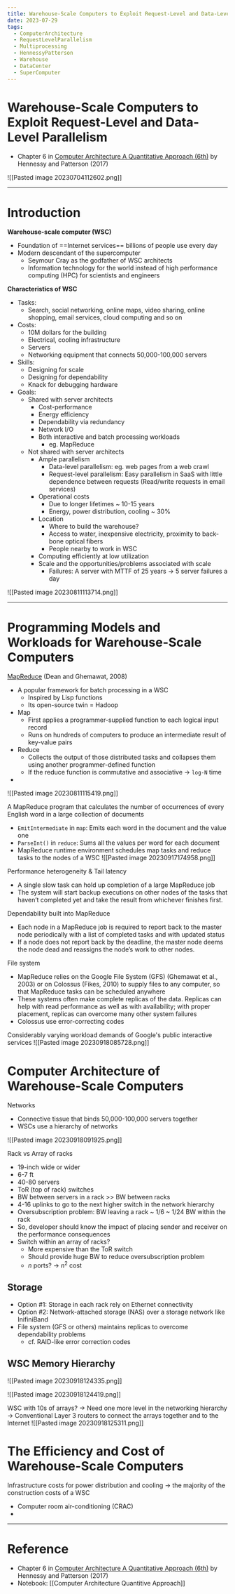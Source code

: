 ```yaml
---
title: Warehouse-Scale Computers to Exploit Request-Level and Data-Level Parallelism
date: 2023-07-29
tags:
  - ComputerArchitecture
  - RequestLevelParallelism
  - Multiprocessing
  - HennessyPatterson
  - Warehouse
  - DataCenter
  - SuperComputer
---
```


# Warehouse-Scale Computers to Exploit Request-Level and Data-Level Parallelism

- Chapter 6 in [Computer Architecture A Quantitative Approach (6th)](https://www.elsevier.com/books/computer-architecture/hennessy/978-0-12-811905-1) by Hennessy and Patterson (2017)

![[Pasted image 20230704112602.png]]

---

# Introduction

**Warehouse-scale computer (WSC)**
- Foundation of ==Internet services== billions of people use every day
- Modern descendant of the supercomputer
	- Seymour Cray as the godfather of WSC architects
	- Information technology for the world instead of high performance computing (HPC) for scientists and engineers

**Characteristics of WSC**
- Tasks: 
	- Search, social networking, online maps, video sharing, online shopping, email services, cloud computing and so on
- Costs:
	- 10M dollars for the building
	- Electrical, cooling infrastructure
	- Servers
	- Networking equipment that connects 50,000-100,000 servers
- Skills:
	- Designing for scale
	- Designing for dependability
	- Knack for debugging hardware
- Goals:
	- Shared with server architects
		- Cost-performance
		- Energy efficiency
		- Dependability via redundancy
		- Network I/O
		- Both interactive and batch processing workloads
			- eg. MapReduce
	- Not shared with server architects
		- Ample parallelism
			- Data-level parallelism: eg. web pages from a web crawl
			- Request-level parallelism: Easy parallelism in SaaS with little dependence between  requests (Read/write requests in email services)
		- Operational costs 
			- Due to longer lifetimes ~ 10-15 years
			- Energy, power distribution, cooling ~ 30%
		- Location 
			- Where to build the warehouse?
			- Access to water, inexpensive electricity, proximity to back-bone optical fibers
			- People nearby to work in WSC
		- Computing efficiently at low utilization
		- Scale and the opportunities/problems associated with scale
			- Failures: A server with MTTF of 25 years $\rightarrow$ 5 server failures a day

![[Pasted image 20230811113714.png]]

---

# Programming Models and Workloads for Warehouse-Scale Computers

[MapReduce](https://research.google.com/archive/mapreduce-osdi04.pdf) (Dean and Ghemawat, 2008)
- A popular framework for batch processing in a WSC
	- Inspired by Lisp functions
	- Its open-source twin = Hadoop
- Map 
	- First applies a programmer-supplied function to each logical input record
	- Runs on hundreds of computers to produce an intermediate result of key-value pairs
- Reduce
	- Collects the output of those distributed tasks and collapses them using another programmer-defined function
	- If the reduce function is commutative and associative $\rightarrow$ `log-N` time
- 

![[Pasted image 20230811115419.png]]

A MapReduce program that calculates the number of occurrences of every English word in a large collection of documents
- `EmitIntermediate` in `map`: Emits each word in the document and the value one
- `ParseInt()` in `reduce`: Sums all the values per word for each document
- MapReduce runtime environment schedules map tasks and reduce tasks to the nodes of a WSC
![[Pasted image 20230917174958.png]]

Performance heterogeneity & Tail latency
- A single slow task can hold up completion of a large MapReduce job
- The system will start backup executions on other nodes of the tasks that haven’t completed yet and take the result from whichever finishes first.

Dependability built into MapReduce
- Each node in a MapReduce job is required to report back to the master node periodically with a list of completed tasks and with updated status
- If a node does not report back by the deadline, the master node deems the node dead and reassigns the node’s work to other nodes.

File system
- MapReduce relies on the Google File System (GFS) (Ghemawat et al., 2003) or on Colossus (Fikes, 2010) to supply files to any computer, so that MapReduce tasks can be scheduled anywhere
- These systems often make complete replicas of the data. Replicas can help with read performance as well as with availability; with proper placement, replicas can overcome many other system failures
- Colossus use error-correcting codes 

Considerably varying workload demands of Google's public interactive services
![[Pasted image 20230918085728.png]]

# Computer Architecture of Warehouse-Scale Computers

Networks
- Connective tissue that binds 50,000-100,000 servers together
- WSCs use a hierarchy of networks

![[Pasted image 20230918091925.png]]

Rack vs Array of racks
- 19-inch wide or wider
- 6-7 ft
- 40-80 servers
- ToR (top of rack) switches
- BW between servers in a rack >> BW between racks
- 4-16 uplinks to go to the next higher switch in the network hierarchy
- Oversubscription problem: BW leaving a rack ~ 1/6 ~ 1/24 BW within the rack 
- So, developer should know the impact of placing sender and receiver on the performance consequences
- Switch within an array of racks?
	- More expensive than the ToR switch
	- Should provide huge BW to reduce oversubscription problem
	- $n$ ports? $\rightarrow$ $n^2$ cost

## Storage
- Option \#1: Storage in each rack rely on Ethernet connectivity 
- Option \#2: Network-attached storage (NAS) over a storage network like InifiniBand
- File system (GFS or others) maintains replicas to overcome dependability problems
	- cf. RAID-like error correction codes

## WSC Memory Hierarchy

![[Pasted image 20230918124335.png]]

![[Pasted image 20230918124419.png]]

WSC with 10s of arrays? $\rightarrow$ Need one more level in the networking hierarchy $\rightarrow$ Conventional Layer 3 routers to connect the arrays together and to the Internet
![[Pasted image 20230918125311.png]]

# The Efficiency and Cost of Warehouse-Scale Computers

Infrastructure costs for power distribution and cooling $\rightarrow$ the majority of the construction costs of a WSC
- Computer room air-conditioning (CRAC)
- 






---

# Reference

- Chapter 6 in [Computer Architecture A Quantitative Approach (6th)](https://www.elsevier.com/books/computer-architecture/hennessy/978-0-12-811905-1) by Hennessy and Patterson (2017)
- Notebook: [[Computer Architecture Quantitive Approach]]

